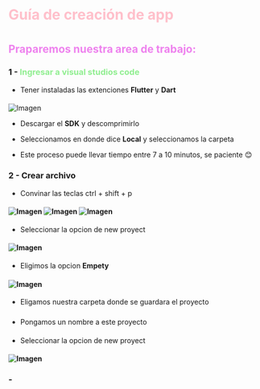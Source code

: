 # <span style="color:pink">Guía de creación de app</span>
#

## <span style="color:violet">Praparemos nuestra area de trabajo:</span> 

### 1 - <span style= "color:lightgreen ">Ingresar a visual studios code</span> 

- Tener instaladas las extenciones **Flutter** y **Dart**
#### 
![Imagen ]()

- Descargar el **SDK** y descomprimirlo

- Seleccionamos en donde dice **Local** y seleccionamos la carpeta

- Este proceso puede llevar tiempo entre 7 a 10 minutos, se paciente 😊

### 2 - Crear archivo

*  Convinar las teclas ctrl + shift + p
#### ![Imagen ]() ![Imagen ]() ![Imagen ]()

*  Seleccionar la opcion de new proyect
#### ![Imagen ]()

*  Eligimos la opcion **Empety**
#### ![Imagen ]()

* Eligamos nuestra carpeta donde se guardara el proyecto
###

* Pongamos un nombre a este proyecto
#### 

*  Seleccionar la opcion de new proyect
#### ![Imagen ]()

###  - 

<span style = "color:black"></span>


